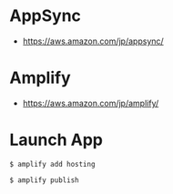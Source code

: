 # AppSync

- https://aws.amazon.com/jp/appsync/

# Amplify

- https://aws.amazon.com/jp/amplify/

# Launch App

```
$ amplify add hosting

$ amplify publish
```
